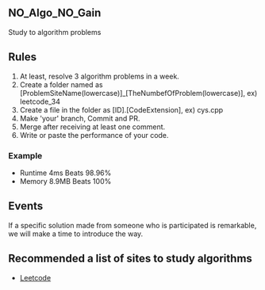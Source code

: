 ## NO_Algo_NO_Gain
Study to algorithm problems

## Rules
1. At least, resolve 3 algorithm problems in a week.
3. Create a folder named as [ProblemSiteName(lowercase)]_[TheNumbefOfProblem(lowercase)], ex) leetcode_34
4. Create a file in the folder as [ID].[CodeExtension], ex) cys.cpp
5. Make 'your' branch, Commit and PR.
6. Merge after receiving at least one comment.
7. Write or paste the performance of your code.
### Example
 * Runtime 4ms Beats 98.96%
 * Memory 8.9MB Beats 100%
 
## Events
If a specific solution made from someone who is participated is remarkable, we will make a time to introduce the way. 

## Recommended a list of sites to study algorithms
 * [Leetcode](https://leetcode.com/)
